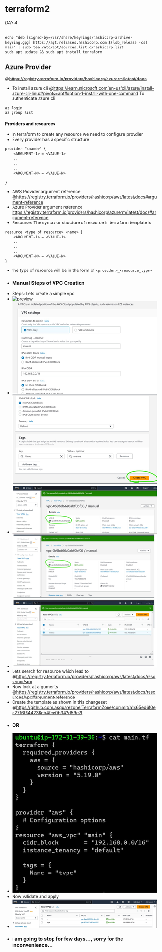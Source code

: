 # terraform2

###### DAY 4
```wget -O- https://apt.releases.hashicorp.com/gpg | sudo gpg --dearmor -o /usr/share/keyrings/hashicorp-archive-keyring.gpg
echo "deb [signed-by=/usr/share/keyrings/hashicorp-archive-keyring.gpg] https://apt.releases.hashicorp.com $(lsb_release -cs) main" | sudo tee /etc/apt/sources.list.d/hashicorp.list
sudo apt update && sudo apt install terraform
```
## Azure Provider
@https://registry.terraform.io/providers/hashicorp/azurerm/latest/docs
* To install azure cli @https://learn.microsoft.com/en-us/cli/azure/install-azure-cli-linux?pivots=apt#option-1-install-with-one-command To authenticate azure cli
```
az login
az group list
```
#### Providers and resources
* In terraform to create any resource we need to configure provdier
* Every provider has a specific structure 
```
provider "<name>" {
    <ARGUMENT-1> = <VALUE-1>
    ..
    ..
    ..
    <ARGUMENT-N> = <VALUE-N>

}
```
* AWS Provider argument reference @https://registry.terraform.io/providers/hashicorp/aws/latest/docs#argument-reference
* Azure Provider argument reference https://registry.terraform.io/providers/hashicorp/azurerm/latest/docs#argument-reference
* Resource: The syntax or structure of resource in terraform template is
```
resource <type of resource> <name> {
    <ARGUMENT-1> = <VALUE-1>
    ..
    ..
    ..
    <ARGUMENT-N> = <VALUE-N>
}
```
* the type of resource will be in the form of ``<provider>_<resource_type>``
* ### Manual Steps of VPC Creation
* Steps: Lets create a simple vpc
* ![preview](images/Terraform25.jpg)
* ![preview](images/Terraform26.jpg)
* ![preview](images/Terraform27.jpg)
* ![preview](images/Terraform28.jpg)
* Lets search for resource which lead to @https://registry.terraform.io/providers/hashicorp/aws/latest/docs/resources/vpc
* Now look at arguments @https://registry.terraform.io/providers/hashicorp/aws/latest/docs/resources/vpc#argument-reference
* Create the template as shown in this changeset @https://github.com/asquarezone/TerraformZone/commit/a1465ed6f0ec27f6f644236eb4fce0b342d59e7f      
* ### OR
* ![preview](images/Terraform29.jpg)
* Now validate and apply
* ![preview](images/Terraform31.jpg) 
* ### i am going to stop for few days..., sorry for the inconvenience...
  